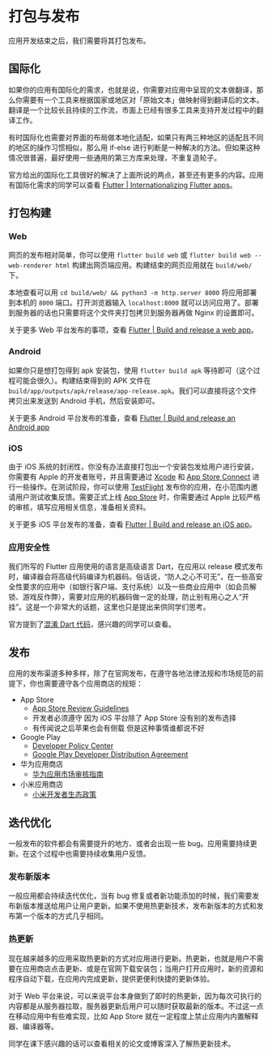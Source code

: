 # 打包与发布

应用开发结束之后，我们需要将其打包发布。

## 国际化

如果你的应用有国际化的需求，也就是说，你需要对应用中呈现的文本做翻译，那么你需要有一个工具来根据国家或地区对「原始文本」做映射得到翻译后的文本。翻译是一个比较长且持续的工作流，市面上已经有很多工具来支持开发过程中的翻译工作。

有时国际化也需要对界面的布局做本地化适配，如果只有两三种地区的适配且不同的地区的操作习惯相似，那么用 if-else 进行判断是一种解决的方法。但如果这种情况很普遍，最好使用一些通用的第三方库来处理，不重复造轮子。

官方给出的国际化工具很好的解决了上面所说的两点，甚至还有更多的内容。应用有国际化需求的同学可以查看 [Flutter | Internationalizing Flutter apps](https://docs.flutter.dev/development/accessibility-and-localization/internationalization)。

## 打包构建

### Web

网页的发布相对简单，你可以使用 `flutter build web` 或 `flutter build web --web-renderer html` 构建出网页端应用。构建结束的网页应用就在 `build/web/` 下。

本地查看可以用 `cd build/web/ && python3 -m http.server 8000` 将应用部署到本机的 `8000` 端口。打开浏览器输入 `localhost:8000` 就可以访问应用了。部署到服务器的话也只需要将这个文件夹打包拷贝到服务器再做 Nginx 的设置即可。

关于更多 Web 平台发布的事项，查看 [Flutter | Build and release a web app](https://docs.flutter.dev/deployment/web)。

### Android

如果你只是想打包得到 apk 安装包，使用 `flutter build apk` 等待即可（这个过程可能会很久）。构建结束得到的 APK 文件在 `build/app/outputs/apk/release/app-release.apk`。我们可以直接将这个文件拷贝出来发送到 Android 手机，然后安装即可。

关于更多 Android 平台发布的准备，查看 [Flutter | Build and release an Android app](https://docs.flutter.dev/deployment/android)

### iOS

由于 iOS 系统的封闭性，你没有办法直接打包出一个安装包发给用户进行安装，你需要有 Apple 的开发者账号，并且需要通过 [Xcode](https://developer.apple.com/xcode/) 和 [App Store Connect](https://developer.apple.com/app-store-connect/) 进行一些操作。在测试阶段，你可以使用 [TestFlight](https://developer.apple.com/testflight/) 发布你的应用，在小范围内邀请用户测试收集反馈。需要正式上线 [App Store](https://developer.apple.com/app-store/) 时，你需要通过 Apple 比较严格的审核，填写应用相关信息，准备相关资料。

关于更多 iOS 平台发布的准备，查看 [Flutter | Build and release an iOS app](https://docs.flutter.dev/deployment/ios)。

### 应用安全性

我们所写的 Flutter 应用使用的语言是高级语言 Dart，在应用以 release 模式发布时，编译器会将高级代码编译为机器码。俗话说，“防人之心不可无”，在一些高安全性要求的应用中（如银行客户端、支付系统）以及一些商业应用中（如会员解锁、游戏反作弊），需要对应用的机器码做一定的处理，防止别有用心之人“开挂”。这是一个非常大的话题，这里也只是提出来供同学们思考。

官方提到了[混淆 Dart 代码](https://docs.flutter.dev/deployment/obfuscate)，感兴趣的同学可以查看。

## 发布

应用的发布渠道多种多样，除了在官网发布，在遵守各地法律法规和市场规范的前提下，你也需要遵守各个应用商店的规矩：

- App Store
    - [App Store Review Guidelines](https://developer.apple.com/app-store/review/guidelines/)
    - 开发者必须遵守  因为 iOS 平台除了 App Store 没有别的发布选择
    - 有传闻说之后苹果也会有侧载  但是这种事情谁都说不好
- Google Play
    - [Developer Policy Center](https://play.google.com/about/developer-content-policy/)
    - [Google Play Developer Distribution Agreement](https://play.google.com/intl/en_us/about/developer-distribution-agreement.html)
- 华为应用商店
    - [华为应用市场审核指南](https://developer.huawei.com/consumer/cn/doc/50104)
- 小米应用商店
    - [小米开发者生态政策](https://dev.mi.com/distribute/doc/details?pId=1321)

## 迭代优化

一般发布的软件都会有需要提升的地方、或者会出现一些 bug。应用需要持续更新。在这个过程中也需要持续收集用户反馈。

### 发布新版本

一般应用都会持续迭代优化，当有 bug 修复或者新功能添加的时候，我们需要发布新版本推送给用户让用户更新。如果不使用热更新技术，发布新版本的方式和发布第一个版本的方式几乎相同。

### 热更新

现在越来越多的应用采取热更新的方式对应用进行更新。热更新，也就是用户不需要在应用商店点击更新、或是在官网下载安装包；当用户打开应用时，新的资源和程序自动下载，在应用内完成更新，提供更便利快捷的更新体验。

对于 Web 平台来说，可以来说平台本身做到了即时的热更新，因为每次可执行的内容都是从服务器拉取，服务器更新后用户可以随时获取最新的版本。不过这一点在移动应用中有些难实现，比如 App Store 就在一定程度上禁止应用内内置解释器、编译器等。

同学在课下感兴趣的话可以查看相关的论文或博客深入了解热更新技术。
